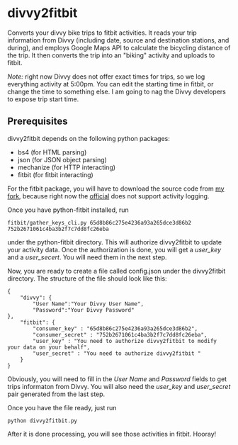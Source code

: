 divvy2fitbit
============

Converts your divvy bike trips to fitbit activities.
It reads your trip information from Divvy (including date, source and destination stations,
and during), and employs Google Maps API to calculate the bicycling distance of the trip.
It then converts the trip into an "biking" activity and uploads to fitbit.

*Note:* right now Divvy does not offer exact times for trips, so we log everything
activity at 5:00pm. You can edit the starting time in fitbit, or change the time to 
something else. I am going to nag the Divvy developers to expose trip start time.

Prerequisites
-----------------

divvy2fitbit depends on the following python packages:

 * bs4 (for HTML parsing)
 * json (for JSON object parsing)
 * mechanize (for HTTP interacting)
 * fitbit (for fitbit interacting)
 
For the fitbit package, you will have to download the source code
from [my fork](https://github.com/xuy/python-fitbit), because right now
the [official](https://github.com/orcasgit/python-fitbit) does not
support activity logging.

Once you have python-fitbit installed, run

	fitbit/gather_keys_cli.py 65d8b86c275e4236a93a265dce3d86b2 752b2671061c4ba3b2f7c7dd8fc26eba
	
under the python-fitbit directory. This will authorize divvy2fitbit to update your 
activity data. Once the authorization is done, you will get a *user_key* and a 
*user_secert*. You will need them in the next step.

Now, you are ready to create a file called config.json under the divvy2fitbit
directory. The structure of the file should look like this:

    {
        "divvy": {
            "User Name":"Your Divvy User Name",
            "Password":"Your Divvy Password"
    },
        "fitbit": {
            "consumer_key" : "65d8b86c275e4236a93a265dce3d86b2",
            "consumer_secret" : "752b2671061c4ba3b2f7c7dd8fc26eba",
            "user_key" : "You need to authorize divvy2fitbit to modify your data on your behalf",
            "user_secret" : "You need to authorize divvy2fitbit "
        }
    }

Obviously, you will need to fill in the *User Name* and *Password* fields to get
trips informaton from Divvy. 
You will also need the *user_key* and *user_secret* pair generated from the last step.

Once you have the file ready, just run 

	python divvy2fitbit.py
	
After it is done processing, you will see those activities in fitbit. Hooray!

